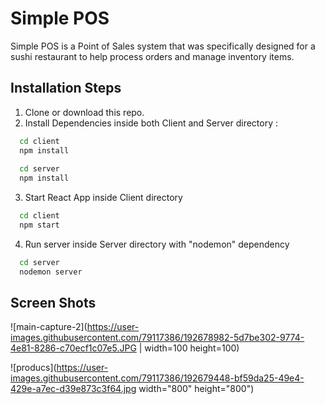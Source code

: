 
# Simple POS

Simple POS is a Point of Sales system that was specifically designed for a sushi restaurant to help process orders and manage inventory items.

## Installation Steps

1. Clone or download this repo.
2. Install Dependencies inside both Client and Server directory :

```bash 
  cd client
  npm install
  
  cd server
  npm install
```

3. Start React App inside Client directory

```bash 
  cd client
  npm start
```

4. Run server inside Server directory with "nodemon" dependency

```bash 
  cd server
  nodemon server
```
## Screen Shots

![main-capture-2](https://user-images.githubusercontent.com/79117386/192678982-5d7be302-9774-4e81-8286-c70ecf1c07e5.JPG | width=100 height=100)


![producs](https://user-images.githubusercontent.com/79117386/192679448-bf59da25-49e4-429e-a7ec-d39e873c3f64.jpg width="800" height="800")

